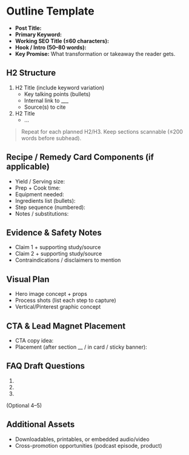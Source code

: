 # Outline Template

- **Post Title:**
- **Primary Keyword:**
- **Working SEO Title (≤60 characters):**
- **Hook / Intro (50–80 words):**
- **Key Promise:** What transformation or takeaway the reader gets.

## H2 Structure
1. H2 Title (include keyword variation)
   - Key talking points (bullets)
   - Internal link to ___
   - Source(s) to cite
2. H2 Title
   - ...

> Repeat for each planned H2/H3. Keep sections scannable (≤200 words before subhead).

## Recipe / Remedy Card Components (if applicable)
- Yield / Serving size:
- Prep + Cook time:
- Equipment needed:
- Ingredients list (bullets):
- Step sequence (numbered):
- Notes / substitutions:

## Evidence & Safety Notes
- Claim 1 + supporting study/source
- Claim 2 + supporting study/source
- Contraindications / disclaimers to mention

## Visual Plan
- Hero image concept + props
- Process shots (list each step to capture)
- Vertical/Pinterest graphic concept

## CTA & Lead Magnet Placement
- CTA copy idea:
- Placement (after section __ / in card / sticky banner):

## FAQ Draft Questions
1.
2.
3.
(Optional 4–5)

## Additional Assets
- Downloadables, printables, or embedded audio/video
- Cross-promotion opportunities (podcast episode, product)

